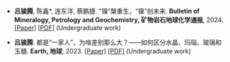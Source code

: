 
- <strong>吕骏腾</strong>, 陈鑫*, 连东洋, 蔡鹏捷. “镍”槃重生，“镍”创未来. <strong>Bulletin of Mineralogy, Petrology and Geochemistry, 矿物岩石地球化学通报</strong>, 2024. [[Paper]](https://kns.cnki.net/kcms2/article/abstract?v=2iaLu-A-XVnu5-1zqUWE9VfyXK8H1jnt4V7e1su0JXDCn4l8Ma0Ul5H6Ypw56SLEfzxB0ilbpj03Q1GPN-HRT1TTL-5e2iS4adH42HROMd7HbWOJLHklyijMaaaKJxeG4cwJ_fx8ycyEiyGOqgbxpP4Ypg75o0PTDlT6h0dWMwsuB7U6GDTfemZkfNTJ8dsn&uniplatform=NZKPT&language=CHS) [[PDF]](https://juntenglv.github.io/KPpdf/KP2.pdf) (Undergraduate work)

- <strong>吕骏腾</strong>. 都是“一家人”，为啥差别那么大？——如何区分水晶、玛瑙、玻璃和玉髓. <strong>Earth, 地球</strong>, 2023. [[Paper]](https://kns.cnki.net/kcms2/article/abstract?v=ad5XPF-Jk6BfsbUYh9u12UkaQLrtOtpHaPlAHtFlFJDnXS6-Yl8RYoDV8wxo4HhFOufkWFAmCcBcIONdBPGOQkRI0c_W_VtoBQQnGugTdy-HwHeSoT1OmSU6J4sYf2q1_v7KYe3YbUbO-yCfklZWfrHsolHbA0OTd5Oldr6cZIUvJZsSa-t3vQHaA_GDiBZj&uniplatform=NZKPT&language=CHS) [[PDF]](https://juntenglv.github.io/KPpdf/KP1.pdf) (Undergraduate work)
